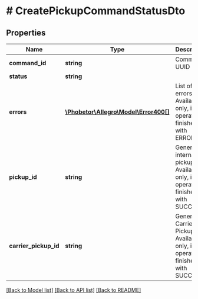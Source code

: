 # # CreatePickupCommandStatusDto

## Properties

Name | Type | Description | Notes
------------ | ------------- | ------------- | -------------
**command_id** | **string** | Command UUID | [optional]
**status** | **string** |  | [optional]
**errors** | [**\Phobetor\Allegro\Model\Error400[]**](Error400.md) | List of errors. Available only, if operation finished with ERROR. | [optional]
**pickup_id** | **string** | Generated internal pickup ID. Available only, if operation finished with SUCCESS. | [optional]
**carrier_pickup_id** | **string** | Generated Carrier Pickup ID. Available only, if operation finished with SUCCESS. | [optional]

[[Back to Model list]](../../README.md#models) [[Back to API list]](../../README.md#endpoints) [[Back to README]](../../README.md)
